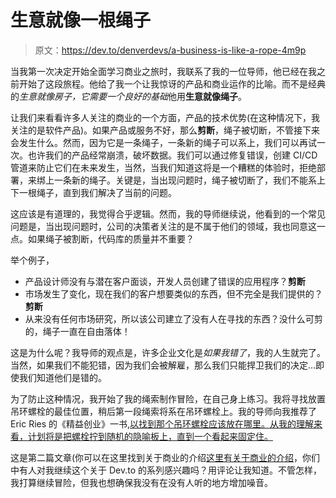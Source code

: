# 生意就像一根绳子

> 原文：<https://dev.to/denverdevs/a-business-is-like-a-rope-4m9p>

当我第一次决定开始全面学习商业之旅时，我联系了我的一位导师，他已经在我之前开始了这段旅程。他给了我一个让我惊讶的产品和商业运作的比喻。而不是经典的*生意就像房子，它需要一个良好的基础*他用**生意就像绳子**。

让我们来看看许多人关注的商业的一个方面，产品的技术优势(在这种情况下，我关注的是软件产品)。如果产品或服务不好，那么**剪断**，绳子被切断，不管接下来会发生什么。然而，因为它是一条绳子，一条新的绳子可以系上，我们可以再试一次。也许我们的产品经常崩溃，破坏数据。我们可以通过修复错误，创建 CI/CD 管道来防止它们在未来发生，当然，当我们知道这将是一个糟糕的体验时，拒绝部署，来绑上一条新的绳子。关键是，当出现问题时，绳子被切断了，我们不能系上下一根绳子，直到我们解决了当前的问题。

这应该是有道理的，我觉得合乎逻辑。然而，我的导师继续说，他看到的一个常见问题是，当出现问题时，公司的决策者关注的是不属于他们的领域，我也同意这一点。如果绳子被割断，代码库的质量并不重要？

举个例子，

*   产品设计师没有与潜在客户面谈，开发人员创建了错误的应用程序？**剪断**
*   市场发生了变化，现在我们的客户想要类似的东西，但不完全是我们提供的？**剪断**
*   从来没有任何市场研究，所以该公司建立了没有人在寻找的东西？没什么可剪的，绳子一直在自由落体！

这是为什么呢？我导师的观点是，许多企业文化是*如果我错了*，我的人生就完了。当然，如果我们不能犯错，因为我们会被解雇，那么我们只能捍卫我们的决定...即使我们知道他们是错的。

为了防止这种情况，我开始了我的绳索制作冒险，在自己身上练习。我将寻找放置吊环螺栓的最佳位置，稍后第一段绳索将系在吊环螺栓上。我的导师向我推荐了 Eric Ries 的《精益创业》一书[,以找到那个吊环螺栓应该放在哪里。从我的理解来看，计划将是把螺栓拧到随机的隐喻板上，直到一个看起来固定住。](https://www.amazon.com/Lean-Startup-Entrepreneurs-Continuous-Innovation/dp/0307887898/ref=sr_1_3?crid=2AIMQA72NLCTL&keywords=lean+startup&qid=1569191343&sprefix=lean+star%2Caps%2C366&sr=8-3)

这是第二篇文章(你可以在这里找到关于商业的介绍[这里有关于商业的介绍](https://dev.to/denverdevs/what-business-does-a-dev-have-in-business-44mj)，你们中有人对我继续这个关于 Dev.to 的系列感兴趣吗？用评论让我知道。不管怎样，我打算继续冒险，但我也想确保我没有在没有人听的地方增加噪音。